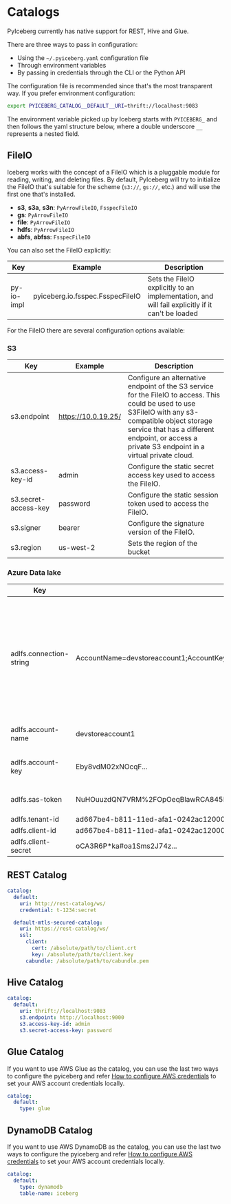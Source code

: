 <!--
  - Licensed to the Apache Software Foundation (ASF) under one
  - or more contributor license agreements.  See the NOTICE file
  - distributed with this work for additional information
  - regarding copyright ownership.  The ASF licenses this file
  - to you under the Apache License, Version 2.0 (the
  - "License"); you may not use this file except in compliance
  - with the License.  You may obtain a copy of the License at
  -
  -   http://www.apache.org/licenses/LICENSE-2.0
  -
  - Unless required by applicable law or agreed to in writing,
  - software distributed under the License is distributed on an
  - "AS IS" BASIS, WITHOUT WARRANTIES OR CONDITIONS OF ANY
  - KIND, either express or implied.  See the License for the
  - specific language governing permissions and limitations
  - under the License.
  -->

# Catalogs

PyIceberg currently has native support for REST, Hive and Glue.

There are three ways to pass in configuration:

- Using the `~/.pyiceberg.yaml` configuration file
- Through environment variables
- By passing in credentials through the CLI or the Python API

The configuration file is recommended since that's the most transparent way. If you prefer environment configuration:

```sh
export PYICEBERG_CATALOG__DEFAULT__URI=thrift://localhost:9083
```

The environment variable picked up by Iceberg starts with `PYICEBERG_` and then follows the yaml structure below, where a double underscore `__` represents a nested field.

## FileIO

Iceberg works with the concept of a FileIO which is a pluggable module for reading, writing, and deleting files. By default, PyIceberg will try to initialize the FileIO that's suitable for the scheme (`s3://`, `gs://`, etc.) and will use the first one that's installed.

- **s3**, **s3a**, **s3n**: `PyArrowFileIO`, `FsspecFileIO`
- **gs**: `PyArrowFileIO`
- **file**: `PyArrowFileIO`
- **hdfs**: `PyArrowFileIO`
- **abfs**, **abfss**: `FsspecFileIO`

You can also set the FileIO explicitly:

| Key        | Example                          | Description                                                                                     |
| ---------- | -------------------------------- | ----------------------------------------------------------------------------------------------- |
| py-io-impl | pyiceberg.io.fsspec.FsspecFileIO | Sets the FileIO explicitly to an implementation, and will fail explicitly if it can't be loaded |

For the FileIO there are several configuration options available:

### S3

| Key                  | Example             | Description                                                                                                                                                                                                                                               |
| -------------------- | ------------------- | --------------------------------------------------------------------------------------------------------------------------------------------------------------------------------------------------------------------------------------------------------- |
| s3.endpoint          | https://10.0.19.25/ | Configure an alternative endpoint of the S3 service for the FileIO to access. This could be used to use S3FileIO with any s3-compatible object storage service that has a different endpoint, or access a private S3 endpoint in a virtual private cloud. |
| s3.access-key-id     | admin               | Configure the static secret access key used to access the FileIO.                                                                                                                                                                                         |
| s3.secret-access-key | password            | Configure the static session token used to access the FileIO.                                                                                                                                                                                             |
| s3.signer            | bearer              | Configure the signature version of the FileIO.                                                                                                                                                                                                            |
| s3.region            | us-west-2           | Sets the region of the bucket                                                                                                                                                                                                                             |

### Azure Data lake

| Key                     | Example                                                                                   | Description                                                                                                                                                                                                                                                                            |
| ----------------------- | ----------------------------------------------------------------------------------------- | -------------------------------------------------------------------------------------------------------------------------------------------------------------------------------------------------------------------------------------------------------------------------------------- |
| adlfs.connection-string | AccountName=devstoreaccount1;AccountKey=Eby8vdM02xNOcqF...;BlobEndpoint=http://localhost/ | A [connection string](https://learn.microsoft.com/en-us/azure/storage/common/storage-configure-connection-string). This could be used to use FileIO with any adlfs-compatible object storage service that has a different endpoint (like [azurite](https://github.com/azure/azurite)). |
| adlfs.account-name      | devstoreaccount1                                                                          | The account that you want to connect to                                                                                                                                                                                                                                                |
| adlfs.account-key       | Eby8vdM02xNOcqF...                                                                        | The key to authentication against the account.                                                                                                                                                                                                                                         |
| adlfs.sas-token         | NuHOuuzdQN7VRM%2FOpOeqBlawRCA845IY05h9eu1Yte4%3D                                          | The shared access signature                                                                                                                                                                                                                                                            |
| adlfs.tenant-id         | ad667be4-b811-11ed-afa1-0242ac120002                                                      | The tenant-id                                                                                                                                                                                                                                                                          |
| adlfs.client-id         | ad667be4-b811-11ed-afa1-0242ac120002                                                      | The client-id                                                                                                                                                                                                                                                                          |
| adlfs.client-secret     | oCA3R6P\*ka#oa1Sms2J74z...                                                                | The client-secret                                                                                                                                                                                                                                                                      |

## REST Catalog

```yaml
catalog:
  default:
    uri: http://rest-catalog/ws/
    credential: t-1234:secret

  default-mtls-secured-catalog:
    uri: https://rest-catalog/ws/
    ssl:
      client:
        cert: /absolute/path/to/client.crt
        key: /absolute/path/to/client.key
      cabundle: /absolute/path/to/cabundle.pem
```

## Hive Catalog

```yaml
catalog:
  default:
    uri: thrift://localhost:9083
    s3.endpoint: http://localhost:9000
    s3.access-key-id: admin
    s3.secret-access-key: password
```

## Glue Catalog

If you want to use AWS Glue as the catalog, you can use the last two ways to configure the pyiceberg and refer
[How to configure AWS credentials](https://docs.aws.amazon.com/cli/latest/userguide/cli-chap-configure.html) to set your AWS account credentials locally.

```yaml
catalog:
  default:
    type: glue
```

## DynamoDB Catalog

If you want to use AWS DynamoDB as the catalog, you can use the last two ways to configure the pyiceberg and refer
[How to configure AWS credentials](https://docs.aws.amazon.com/cli/latest/userguide/cli-chap-configure.html)
to set your AWS account credentials locally.

```yaml
catalog:
  default:
    type: dynamodb
    table-name: iceberg
```
